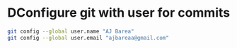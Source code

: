 # DConfigure git with user for commits

```bash
git config --global user.name "AJ Barea"
git config --global user.email "ajbareaa@gmail.com"
```
